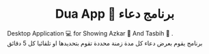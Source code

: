 <h1 align="center"> Dua App 🤲 برنامج دعاء </h1>

Desktop Application 💻 for Showing Azkar 🤲 And Tasbih 📿 . <br />
برنامج يقوم بعرض دعاء كل مدة زمنة محددة تقوم بتحديدها او تلقائيا كل 5 دقائق

